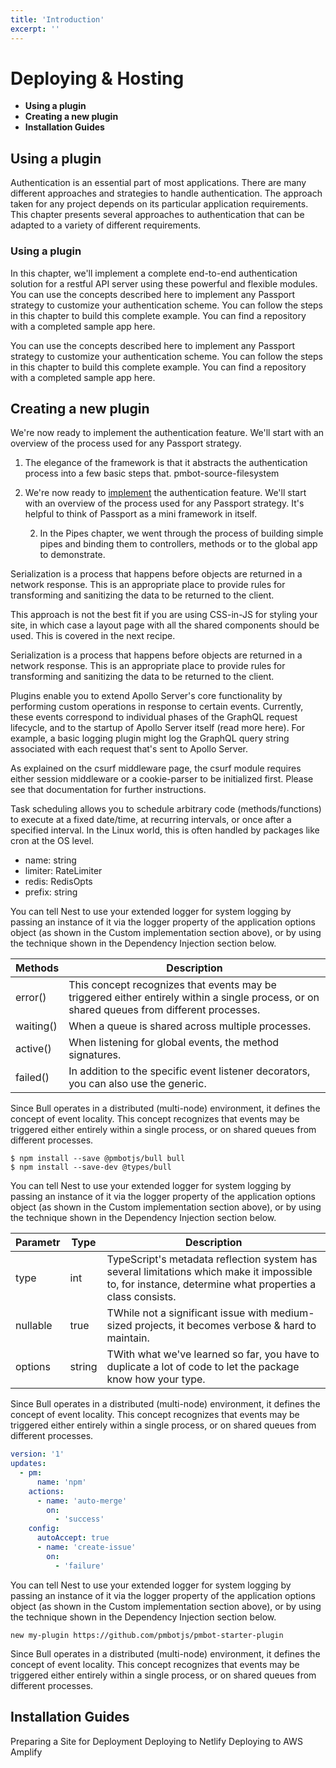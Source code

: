 ```yaml
---
title: 'Introduction'
excerpt: ''
---
```


# Deploying & Hosting

- <strong>Using a plugin</strong>
- <strong>Creating a new plugin</strong>
- <strong>Installation Guides</strong>

## Using a plugin

Authentication is an essential part of most applications. There are many different approaches and strategies to handle authentication. The approach taken for any project depends on its particular application requirements. This chapter presents several approaches to authentication that can be adapted to a variety of different requirements.

### Using a plugin

In this chapter, we'll implement a complete end-to-end authentication solution for a restful API server using these powerful and flexible modules. You can use the concepts described here to implement any Passport strategy to customize your authentication scheme. You can follow the steps in this chapter to build this complete example. You can find a repository with a completed sample app here.

You can use the concepts described here to implement any Passport strategy to customize your authentication scheme. You can follow the steps in this chapter to build this complete example. You can find a repository with a completed sample app here.

## Creating a new plugin

We're now ready to implement the authentication feature. We'll start with an overview of the process used for any Passport strategy.

1. The elegance of the framework is that it abstracts the authentication process into a few basic steps that. <span class="code-line">pmbot-source-filesystem</span>
1. We're now ready to [implement](https://site) the authentication feature. We'll start with an overview of the process used for any Passport strategy. It's helpful to think of Passport as a mini framework in itself.

   2. In the Pipes chapter, we went through the process of building simple pipes and binding them to controllers, methods or to the global app to demonstrate.

Serialization is a process that happens before objects are returned in a network response. This is an appropriate place to provide rules for transforming and sanitizing the data to be returned to the client.

<div class="blockquote">
This approach is not the best fit if you are using CSS-in-JS for styling your site, in which case a layout page with all the shared components should be used. This is covered in the next recipe.
</div>

Serialization is a process that happens before objects are returned in a network response. This is an appropriate place to provide rules for transforming and sanitizing the data to be returned to the client.

Plugins enable you to extend Apollo Server's core functionality by performing custom operations in response to certain events. Currently, these events correspond to individual phases of the GraphQL request lifecycle, and to the startup of Apollo Server itself (read more here). For example, a basic logging plugin might log the GraphQL query string associated with each request that's sent to Apollo Server.

<div class="blockquote" data-props='{ "mod": "warning" }'>
As explained on the csurf middleware page, the csurf module requires either session middleware or a cookie-parser to be initialized first. Please see that documentation for further instructions.
</div>

Task scheduling allows you to schedule arbitrary code (methods/functions) to execute at a fixed date/time, at recurring intervals, or once after a specified interval. In the Linux world, this is often handled by packages like cron at the OS level.

- <span class="code-line">name: string</span>
- <span class="code-line">limiter: RateLimiter</span>
- <span class="code-line">redis: RedisOpts</span>
- <span class="code-line">prefix: string</span>

You can tell Nest to use your extended logger for system logging by passing an instance of it via the logger property of the application options object (as shown in the Custom implementation section above), or by using the technique shown in the Dependency Injection section below.

| Methods   | Description                                                                                                                                 |
| --------- | ------------------------------------------------------------------------------------------------------------------------------------------- |
| error()   | This concept recognizes that events may be triggered either entirely within a single process, or on shared queues from different processes. |
| waiting() | When a queue is shared across multiple processes.                                                                                           |
| active()  | When listening for global events, the method signatures.                                                                                    |
| failed()  | In addition to the specific event listener decorators, you can also use the generic.                                                        |

Since Bull operates in a distributed (multi-node) environment, it defines the concept of event locality. This concept recognizes that events may be triggered either entirely within a single process, or on shared queues from different processes.

<div class="code-group code-group-line-numbbers-none">

```shell
$ npm install --save @pmbotjs/bull bull
$ npm install --save-dev @types/bull
```

</div>

You can tell Nest to use your extended logger for system logging by passing an instance of it via the logger property of the application options object (as shown in the Custom implementation section above), or by using the technique shown in the Dependency Injection section below.

| Parametr                                | Type                                                  | Description                                                                                                                                            |
| --------------------------------------- | ----------------------------------------------------- | ------------------------------------------------------------------------------------------------------------------------------------------------------ |
| <span class="code-line">type</span>     | <span class="code-line code-line-light">int</span>    | TypeScript's metadata reflection system has several limitations which make it impossible to, for instance, determine what properties a class consists. |
| <span class="code-line">nullable</span> | <span class="code-line code-line-light">true</span>   | TWhile not a significant issue with medium-sized projects, it becomes verbose & hard to maintain.                                                      |
| <span class="code-line">options</span>  | <span class="code-line code-line-light">string</span> | TWith what we've learned so far, you have to duplicate a lot of code to let the package know how your type.                                            |

Since Bull operates in a distributed (multi-node) environment, it defines the concept of event locality. This concept recognizes that events may be triggered either entirely within a single process, or on shared queues from different processes.

<div class="code-group" >

```yaml
version: '1'
updates:
  - pm:
      name: 'npm'
    actions:
      - name: 'auto-merge'
        on:
          - 'success'
    config:
      autoAccept: true
      - name: 'create-issue'
        on:
          - 'failure'
```

</div>

You can tell Nest to use your extended logger for system logging by passing an instance of it via the logger property of the application options object (as shown in the Custom implementation section above), or by using the technique shown in the Dependency Injection section below.

<div class="code-group code-group-line-numbbers-none" data-props='{ "labels": ["pmbot-config.js"] }'>

```shell
new my-plugin https://github.com/pmbotjs/pmbot-starter-plugin
```

</div>

Since Bull operates in a distributed (multi-node) environment, it defines the concept of event locality. This concept recognizes that events may be triggered either entirely within a single process, or on shared queues from different processes.

## Installation Guides

<div class="links-block">
<a class="links-block-item">Preparing a Site for Deployment</a>
<a class="links-block-item">Deploying to Netlify</a>
<a class="links-block-item">Deploying to AWS Amplify</a>
</div>
